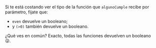 Si te está costando ver el tipo de la función que `algunoCumple` recibe por parámetro, fijate que:

* `even` devuelve un booleano;
* y `(>0)` también devuelve un booleano.

¿Qué ves en común? Exacto, todas las funciones devuelven un booleano :stuck_out_tongue_winking_eye:.
